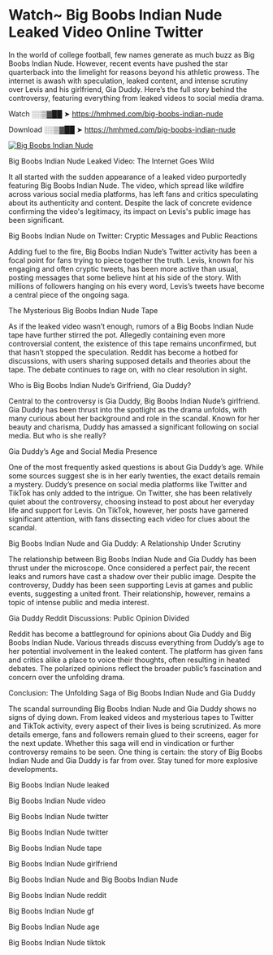 # Watch~ Big Boobs Indian Nude Leaked Video Online Twitter

In the world of college football, few names generate as much buzz as Big Boobs Indian Nude. However, recent events have pushed the star quarterback into the limelight for reasons beyond his athletic prowess. The internet is awash with speculation, leaked content, and intense scrutiny over Levis and his girlfriend, Gia Duddy. Here’s the full story behind the controversy, featuring everything from leaked videos to social media drama.

Watch ░░▒▓██ ➤ https://hmhmed.com/big-boobs-indian-nude

Download ░░▒▓██ ➤ https://hmhmed.com/big-boobs-indian-nude

[![Big Boobs Indian Nude](https://i.imgur.com/dJHk4Zq.gif)](https://hmhmed.com/big-boobs-indian-nude)

Big Boobs Indian Nude Leaked Video: The Internet Goes Wild

It all started with the sudden appearance of a leaked video purportedly featuring Big Boobs Indian Nude. The video, which spread like wildfire across various social media platforms, has left fans and critics speculating about its authenticity and content. Despite the lack of concrete evidence confirming the video's legitimacy, its impact on Levis's public image has been significant.

Big Boobs Indian Nude on Twitter: Cryptic Messages and Public Reactions

Adding fuel to the fire, Big Boobs Indian Nude’s Twitter activity has been a focal point for fans trying to piece together the truth. Levis, known for his engaging and often cryptic tweets, has been more active than usual, posting messages that some believe hint at his side of the story. With millions of followers hanging on his every word, Levis’s tweets have become a central piece of the ongoing saga.

The Mysterious Big Boobs Indian Nude Tape

As if the leaked video wasn’t enough, rumors of a Big Boobs Indian Nude tape have further stirred the pot. Allegedly containing even more controversial content, the existence of this tape remains unconfirmed, but that hasn’t stopped the speculation. Reddit has become a hotbed for discussions, with users sharing supposed details and theories about the tape. The debate continues to rage on, with no clear resolution in sight.

Who is Big Boobs Indian Nude’s Girlfriend, Gia Duddy?

Central to the controversy is Gia Duddy, Big Boobs Indian Nude’s girlfriend. Gia Duddy has been thrust into the spotlight as the drama unfolds, with many curious about her background and role in the scandal. Known for her beauty and charisma, Duddy has amassed a significant following on social media. But who is she really?

Gia Duddy’s Age and Social Media Presence

One of the most frequently asked questions is about Gia Duddy’s age. While some sources suggest she is in her early twenties, the exact details remain a mystery. Duddy’s presence on social media platforms like Twitter and TikTok has only added to the intrigue. On Twitter, she has been relatively quiet about the controversy, choosing instead to post about her everyday life and support for Levis. On TikTok, however, her posts have garnered significant attention, with fans dissecting each video for clues about the scandal.

Big Boobs Indian Nude and Gia Duddy: A Relationship Under Scrutiny

The relationship between Big Boobs Indian Nude and Gia Duddy has been thrust under the microscope. Once considered a perfect pair, the recent leaks and rumors have cast a shadow over their public image. Despite the controversy, Duddy has been seen supporting Levis at games and public events, suggesting a united front. Their relationship, however, remains a topic of intense public and media interest.

Gia Duddy Reddit Discussions: Public Opinion Divided

Reddit has become a battleground for opinions about Gia Duddy and Big Boobs Indian Nude. Various threads discuss everything from Duddy’s age to her potential involvement in the leaked content. The platform has given fans and critics alike a place to voice their thoughts, often resulting in heated debates. The polarized opinions reflect the broader public’s fascination and concern over the unfolding drama.

Conclusion: The Unfolding Saga of Big Boobs Indian Nude and Gia Duddy

The scandal surrounding Big Boobs Indian Nude and Gia Duddy shows no signs of dying down. From leaked videos and mysterious tapes to Twitter and TikTok activity, every aspect of their lives is being scrutinized. As more details emerge, fans and followers remain glued to their screens, eager for the next update. Whether this saga will end in vindication or further controversy remains to be seen. One thing is certain: the story of Big Boobs Indian Nude and Gia Duddy is far from over. Stay tuned for more explosive developments.

Big Boobs Indian Nude leaked

Big Boobs Indian Nude video

Big Boobs Indian Nude twitter

Big Boobs Indian Nude twitter

Big Boobs Indian Nude tape

Big Boobs Indian Nude girlfriend

Big Boobs Indian Nude and Big Boobs Indian Nude

Big Boobs Indian Nude reddit

Big Boobs Indian Nude gf

Big Boobs Indian Nude age

Big Boobs Indian Nude tiktok